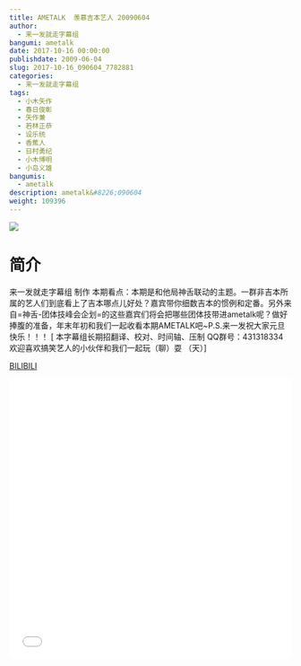 ```yaml
---
title: AMETALK  羡慕吉本艺人 20090604
author: 
  - 来一发就走字幕组
bangumi: ametalk
date: 2017-10-16 00:00:00
publishdate: 2009-06-04
slug: 2017-10-16_090604_7782881
categories: 
  - 来一发就走字幕组
tags: 
  - 小木矢作
  - 春日俊彰
  - 矢作兼
  - 若林正恭
  - 设乐统
  - 香蕉人
  - 日村勇纪
  - 小木博明
  - 小岛义雄
bangumis: 
  - ametalk
description: ametalk&#8226;090604
weight: 109396
---
```


![](https://i.imgur.com/vKMNAoZ.jpg)

# 简介  
来一发就走字幕组 制作 本期看点：本期是和他局神舌联动的主题。一群非吉本所属的艺人们到底看上了吉本哪点儿好处？嘉宾带你细数吉本的惯例和定番。另外来自=神舌-团体技峰会企划=的这些嘉宾们将会把哪些团体技带进ametalk呢？做好捧腹的准备，年末年初和我们一起收看本期AMETALK吧~P.S.来一发祝大家元旦快乐！！！
[ 本字幕组长期招翻译、校对、时间轴、压制   QQ群号：431318334 欢迎喜欢搞笑艺人的小伙伴和我们一起玩（聊）耍 （天）]

  [BILIBILI](https://www.bilibili.com/video/av7782881/)


<div class="vcontainer">  <iframe class='video' src="//www.bilibili.com/blackboard/player.html?cid=12761201&aid=7782881" width="100%" height="500" frameborder="0" allowfullscreen="allowfullscreen"></iframe></div>
